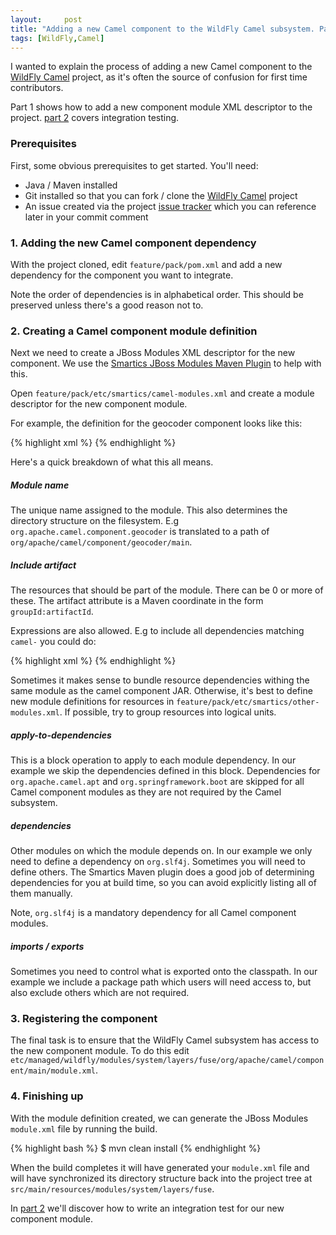 ```yaml
---
layout:     post
title: "Adding a new Camel component to the WildFly Camel subsystem. Part 1"
tags: [WildFly,Camel]
---
```


I wanted to explain the process of adding a new Camel component to the [WildFly Camel](https://github.com/wildfly-extras/wildfly-camel) project, as it's often the source of confusion for first time contributors.

Part 1 shows how to add a new component module XML descriptor to the project. [part 2](/2017/09/25/adding-a-new-component-to-the-wildfly-camel-subsystem-part2) covers integration testing.

### Prerequisites

First, some obvious prerequisites to get started. You'll need:

* Java / Maven installed
* Git installed so that you can fork / clone the [WildFly Camel](https://github.com/wildfly-extras/wildfly-camel) project
* An issue created via the project [issue tracker](https://github.com/wildfly-extras/wildfly-camel/issues) which you can reference later in your commit comment

### 1. Adding the new Camel component dependency

With the project cloned, edit `feature/pack/pom.xml` and add a new dependency for the component you want to integrate. 

Note the order of dependencies is in alphabetical order. This should be preserved unless there's a good reason not to.

### 2. Creating a Camel component module definition

Next we need to create a JBoss Modules XML descriptor for the new component. We use the [Smartics JBoss Modules Maven Plugin](https://github.com/smartics/smartics-jboss-modules-maven-plugin) to help with this.

Open `feature/pack/etc/smartics/camel-modules.xml` and create a module descriptor for the new component module.

For example, the definition for the geocoder component looks like this:

{% highlight xml %}
<module name="org.apache.camel.component.geocoder">
    <include artifact="com.google.code.geocoder-java:geocoder-java" />
    <include artifact="org.apache.camel:camel-geocoder" />
    <apply-to-dependencies skip="true">
        <include module="org.apache.camel.apt" />
        <include module="org.springframework.boot" />
    </apply-to-dependencies>
    <dependencies>
        <module name="org.slf4j" />
    </dependencies>
    <exports>
        <include path="com/google/code/geocoder/model" />
        <exclude path="com/google**" />
    </exports>
</module>
{% endhighlight %}

Here's a quick breakdown of what this all means.

##### Module name

The unique name assigned to the module. This also determines the directory structure on the filesystem. E.g `org.apache.camel.component.geocoder` is translated to a path of `org/apache/camel/component/geocoder/main`.

##### Include artifact

The resources that should be part of the module. There can be 0 or more of these. The artifact attribute is a Maven coordinate in the form `groupId:artifactId`.

Expressions are also allowed. E.g to include all dependencies matching `camel-` you could do:

{% highlight xml %}
<include artifact="org.apache.camel:camel-(.*)"/>
{% endhighlight %}

Sometimes it makes sense to bundle resource dependencies withing the same module as the camel component JAR. Otherwise, it's best to define new module definitions for resources in `feature/pack/etc/smartics/other-modules.xml`. If possible, try to group resources into logical units.

##### apply-to-dependencies

This is a block operation to apply to each module dependency. In our example we skip the dependencies defined in this block. Dependencies for `org.apache.camel.apt` and `org.springframework.boot` are skipped for all Camel component modules as they are not required by the Camel subsystem.

##### dependencies

Other modules on which the module depends on. In our example we only need to define a dependency on `org.slf4j`. Sometimes you will need to define others. The Smartics Maven plugin does a good job of determining dependencies for you at build time, so you can avoid explicitly listing all of them manually.

Note, `org.slf4j` is a mandatory dependency for all Camel component modules.

##### imports / exports

Sometimes you need to control what is exported onto the classpath. In our example we include a package path which users will need access to, but also exclude others which are not required.

### 3. Registering the component

The final task is to ensure that the WildFly Camel subsystem has access to the new component module. To do this edit `etc/managed/wildfly/modules/system/layers/fuse/org/apache/camel/component/main/module.xml`.

### 4. Finishing up

With the module definition created, we can generate the JBoss Modules `module.xml` file by running the build.

{% highlight bash %}
$ mvn clean install
{% endhighlight %}

When the build completes it will have generated your `module.xml` file and will have synchronized its directory structure back into the project tree at `src/main/resources/modules/system/layers/fuse`.

In [part 2](/2017/09/25/adding-a-new-component-to-the-wildfly-camel-subsystem-part2) we'll discover how to write an integration test for our new component module.
